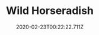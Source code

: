 ---
templateKey: blog-post
featuredpost: false
date: 2020-02-23T00:22:22.711Z
title: Wild Horseradish
description: A spicy root found in the spring.
type: forage
sellPrice: 50
energy: 13
health: 5
featuredimage: /img/Wild_Horseradish.png
tags:
  - spring
  - Spring Seeds
  - Spring Foraging Bundle
  - Krobus
  - edible
---